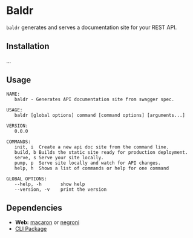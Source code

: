# Baldr

`baldr` generates and serves a documentation site for your REST API.


## Installation

...

## Usage

```
NAME:
   baldr - Generates API documentation site from swagger spec.

USAGE:
   baldr [global options] command [command options] [arguments...]

VERSION:
   0.0.0

COMMANDS:
   init, i	Create a new api doc site from the command line.
   build, b Builds the static site ready for production deployment.
   serve, s	Serve your site locally.
   pump, p	Serve site locally and watch for API changes.
   help, h	Shows a list of commands or help for one command

GLOBAL OPTIONS:
   --help, -h		show help
   --version, -v	print the version
```

## Dependencies

* **Web:** [macaron](http://macaron.gogs.io/docs/intro/) or [negroni](http://negroni.codegangsta.io/)
* [CLI Package](https://github.com/codegangsta/cli)
